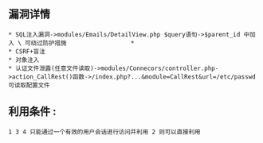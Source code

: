 ## 漏洞详情                                       
    * SQL注入漏洞->modules/Emails/DetailView.php $query语句->$parent_id 中加入 \ 可绕过防护措施                  *
    * CSRF+盲注                                 
    * 对象注入                                                
    * 认证文件泄露(任意文件读取)->modules/Connecors/controller.php->action_CallRest()函数->/index.php?...&module=CallRest&url=/etc/passwd 可读取配置文件                            
## 利用条件 :                      
    1 3 4 只能通过一个有效的用户会话进行访问并利用 2 则可以直接利用
